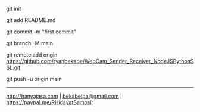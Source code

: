 git init

git add README.md

git commit -m "first commit"

git branch -M main

git remote add origin https://github.com/ryanbekabe/WebCam_Sender_Receiver_NodeJSPythonSSL.git

git push -u origin main

----

http://hanyajasa.com | bekabeipa@gmail.com | https://paypal.me/RHidayatSamosir
